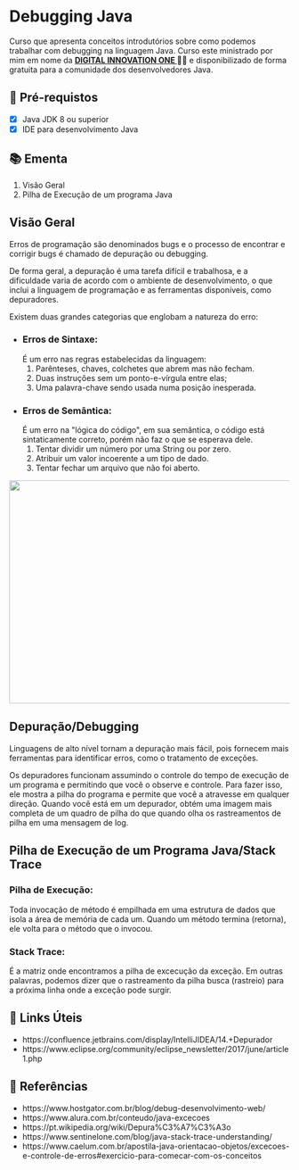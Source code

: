 <h1>Debugging Java</h1>
<p>Curso que apresenta conceitos introdutórios sobre como podemos trabalhar com debugging na linguagem Java. 
Curso este ministrado por mim em nome da <strong> <a href="https://web.digitalinnovation.one/home"> DIGITAL INNOVATION ONE  </a></strong> 🧡💛 e disponibilizado de forma gratuita para a comunidade dos desenvolvedores Java.

<h2>
🛑 Pré-requistos
</h2>

- [x] Java JDK 8 ou superior
- [x] IDE para desenvolvimento Java

<h2> 📚 Ementa</h2>
<ol>
    <li>Visão Geral</li>
    <li>Pilha de Execução de um programa Java</li>
</ol>

<h2>Visão Geral</h2>

<p>Erros de programação são denominados bugs e o processo de encontrar e corrigir bugs é chamado de depuração ou debugging.</p>
<p>De forma geral, a depuração é uma tarefa difícil e trabalhosa, e a dificuldade varia de acordo com o ambiente de desenvolvimento, o que inclui a linguagem de programação e as ferramentas disponíveis, como depuradores.</p>

<p>Existem duas grandes categorias que englobam a natureza do erro:</p>
<ul>
    <li><h3>Erros de Sintaxe:</h3>É um erro nas regras estabelecidas da linguagem:
        <ol>
            <li>Parênteses, chaves, colchetes que abrem mas não fecham.</li>
            <li>Duas instruções sem um ponto-e-vírgula entre elas;</li>
            <li>Uma palavra-chave sendo usada numa posição inesperada.</li>        
        </ol>
    </li>
    <li><h3>Erros de Semântica:</h3>  É um erro na "lógica do código", em sua semântica, o código está sintaticamente correto, porém não faz o que se esperava dele.
        <ol>
            <li>Tentar dividir um número por uma String ou por zero.</li>
            <li>Atribuir um valor incoerente a um tipo de dado.</li>
            <li>Tentar fechar um arquivo que não foi aberto.</li>
        </ol>
    </li>
</ul>

<div align="center">
    <img src="https://media1.giphy.com/media/9o9dh1JRGThC1qxGTJ/giphy.gif?cid=ecf05e47e4eg6hhx3ku1sec3j55c616p31sgn63m6kf0kcmu&rid=giphy.gif&ct=g" width="600" height="400">
</div>

<h2>Depuração/Debugging</h2>
<p>Linguagens de alto nível tornam a depuração mais fácil, pois fornecem mais ferramentas para identificar erros, como o tratamento de exceções. </p>
<p>Os depuradores funcionam assumindo o controle do tempo de execução de um programa e permitindo que você o observe e controle. Para fazer isso, ele mostra a pilha do programa e permite que você a atravesse em qualquer direção. Quando você está em um depurador, obtém uma imagem mais completa de um quadro de pilha do que quando olha os rastreamentos de pilha em uma mensagem de log.</p>

<h2>Pilha de Execução de um Programa Java/Stack Trace</h2>
<p><h3>Pilha de Execução:</h3> Toda invocação de método é empilhada em uma estrutura de dados que isola a área de memória de cada um. Quando um método termina (retorna), ele volta para o método que o invocou.</p>
<p><h3>Stack Trace:</h3> É a matriz onde encontramos a pilha de excecução da exceção. Em outras palavras, podemos dizer que o rastreamento da pilha busca (rastreio) para a próxima linha onde a exceção pode surgir.</p>

<h2>🔗 Links Úteis</h2>
<ul>
    <li>https://confluence.jetbrains.com/display/IntelliJIDEA/14.+Depurador</li>
    <li>https://www.eclipse.org/community/eclipse_newsletter/2017/june/article1.php</li>
</ul>

<h2>🔎 Referências </h2>
<ul>
    <li>https://www.hostgator.com.br/blog/debug-desenvolvimento-web/</li>
    <li>https://www.alura.com.br/conteudo/java-excecoes</li>
    <li>https://pt.wikipedia.org/wiki/Depura%C3%A7%C3%A3o</li>
    <li>https://www.sentinelone.com/blog/java-stack-trace-understanding/</li>
    <li>https://www.caelum.com.br/apostila-java-orientacao-objetos/excecoes-e-controle-de-erros#exercicio-para-comecar-com-os-conceitos</li>
</ul>
